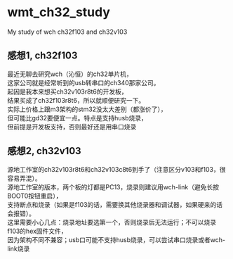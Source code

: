 # wmt_ch32_study
My study of wch ch32f103 and ch32v103

## 感想1, ch32f103
最近无聊去研究wch（沁恒）的ch32单片机，  
这家公司就是经常听到的usb转串口的ch340那家公司。  
起因是我本来想买ch32v103r8t6的开发板，  
结果买成了ch32f103r8t6，所以就顺便研究一下。  
实际上价格上跟m3架构的stm32没太大差别（都涨价了），  
但可能比gd32要便宜一点。特点是支持husb烧录，  
但前提是开发板支持，否则最好还是用串口烧录  

## 感想2, ch32v103  
源地工作室的ch32v103r8t6和ch32v103c8t6到手了（注意区分v103和f103，很容易弄混）。  
源地工作室的版本，两个板的灯都是PC13，烧录则建议用wch-link（避免长按BOOT0按钮重启），  
支持断点和烧录（如果是f103的话，需要换其他烧录器和调试器，如果硬来的话会报错）。  
这里需要小心几点：烧录地址要选第一个，否则烧录后无法运行；不可以烧录f103的hex固件文件，  
因为架构不同不兼容；usb口可能不支持husb烧录，可以尝试串口烧录或者wch-link烧录
